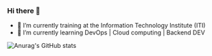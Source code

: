 ### Hi there 👋

- 🔭 I’m currently training at the Information Technology Institute (ITI)
- 🌱 I’m currently learning DevOps | Cloud computing | Backend DEV 

![Anurag's GitHub stats](https://github-readme-stats.vercel.app/api?username=MahaElomey&show_icons=true&theme=radical)
